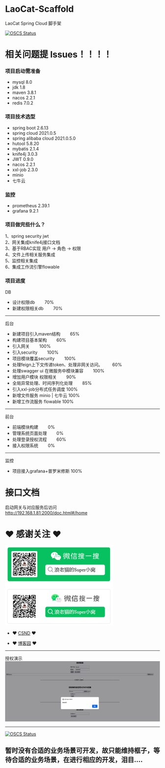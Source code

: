 # LaoCat-Scaffold

LaoCat Spring Cloud 脚手架

[![OSCS Status](https://www.oscs1024.com/platform/badge/Blackcat308/LaoCat-Scaffold.git.svg?size=small)](https://www.murphysec.com/dr/Dau7cMjPb7agKuLHhl)

# 相关问题提 Issues！！！！

### 项目启动需准备

* mysql 8.0
* jdk 1.8
* maven 3.8.1
* nacos 2.2.1
* redis 7.0.2

### 项目技术选型

* spring boot 2.6.13
* spring cloud 2021.0.5
* spring alibaba cloud 2021.0.5.0
* hutool 5.8.20
* mybatis 2.1.4
* knife4j 3.0.3
* JWT 0.9.0
* nacos 2.2.1
* xxl-job 2.3.0
* minio
* 七牛云

### 监控

* prometheus 2.39.1
* grafana 9.2.1

### 项目做完些什么？
1、spring security jwt \
2、网关集成knife4j接口文档 \
3、基于RBAC实现 用户 -> 角色 -> 权限 \
4、文件上传相关服务集成 \
5、监控相关集成 \
6、集成工作流引擎flowable 


### 项目进度

DB

- 设计权限db &nbsp;&nbsp;&nbsp;&nbsp;&nbsp;&nbsp; 70%
- 新建权限相关db &nbsp;&nbsp;&nbsp;&nbsp;&nbsp;&nbsp; 70%

---

后台

- 新建项目引入maven结构 &nbsp;&nbsp;&nbsp;&nbsp;&nbsp;&nbsp; 65%
- 构建项目基本架构 &nbsp;&nbsp;&nbsp;&nbsp;&nbsp;&nbsp; 60%
- 引入网关 &nbsp;&nbsp;&nbsp;&nbsp;&nbsp;&nbsp; 100%
- 引入security &nbsp;&nbsp;&nbsp;&nbsp;&nbsp;&nbsp; 100%
- 项目模块覆盖security &nbsp;&nbsp;&nbsp;&nbsp;&nbsp;&nbsp; 100%
- 处理feign上下文传递token、处理非网关访问。 &nbsp;&nbsp;&nbsp;&nbsp;&nbsp;&nbsp; 60%
- 处理swagger ui 在微服务中模块兼容 &nbsp;&nbsp;&nbsp;&nbsp;&nbsp;&nbsp; 100%
- 增加用户模块 权限相关 &nbsp;&nbsp;&nbsp;&nbsp;&nbsp;&nbsp; 90%
- 全局异常处理、时间序列化处理 &nbsp;&nbsp;&nbsp;&nbsp;&nbsp;&nbsp; 85%
- 引入xxl-job分布式任务调度 100%
- 新增文件服务 minio | 七牛云 100%
- 新增工作流服务 flowable 100%

----
前台

- 前端模块构建 &nbsp;&nbsp;&nbsp;&nbsp;&nbsp;&nbsp; 0%
- 管理系统页面处理 &nbsp;&nbsp;&nbsp;&nbsp;&nbsp;&nbsp; 0%
- 处理登录授权流程 &nbsp;&nbsp;&nbsp;&nbsp;&nbsp;&nbsp; 60%
- 接入权限系统 &nbsp;&nbsp;&nbsp;&nbsp;&nbsp;&nbsp; 0%

----
监控

- 项目接入grafana+普罗米修斯 100%

# 接口文档
启动网关与对应服务后访问 \
http://192.168.1.81:2000/doc.html#/home

# ❤ 感谢关注 ❤

![img_1.png](img_1.png)

- ❤ [CSND](https://blog.csdn.net/ProGram_BlackCat) ❤

- ❤ [博客园](https://www.cnblogs.com/LaoCat/) ❤

---
授权演示
![target.png](a-doc/演示1.gif)


---
[![OSCS Status](https://www.oscs1024.com/platform/badge/Blackcat308/LaoCat-Scaffold.git.svg?size=large)](https://www.murphysec.com/dr/Dau7cMjPb7agKuLHhl)

## 暂时没有合适的业务场景可开发，故只能维持框子，等待合适的业务场景，在进行相应的开发，泪目....
